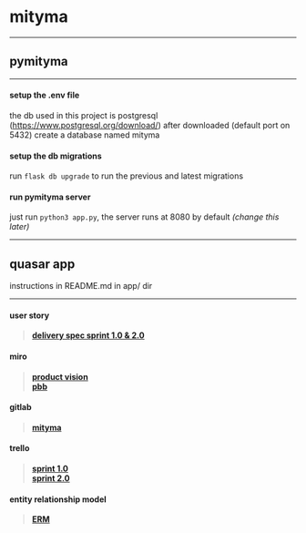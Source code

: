 # mityma

***

## pymityma

***

#### setup the .env file ####

the db used in this project is postgresql (<https://www.postgresql.org/download/>)
after downloaded (default port on 5432) create a database named mityma

#### setup the db migrations ####

run `flask db upgrade` to run the previous and latest migrations

#### run pymityma server ####

just run `python3 app.py`, the server runs at 8080 by default *(change this later)*

***

## quasar app ##

instructions in README.md in app/ dir

---

#### user story

> [**delivery spec sprint 1.0 & 2.0**](https://docs.google.com/spreadsheets/d/1NT99Ldg3DOUZ-UmjxlUi4dQ3d0A67s3q/edit?usp=sharing&ouid=107334152430329244553&rtpof=true&sd=true)

#### miro

> [**product vision**](https://miro.com/app/board/uXjVPMMn_ts=/?moveToWidget=3458764537484344234&cot=14)<br>
> [**pbb**](https://miro.com/app/board/uXjVPMMn_ts=/?moveToWidget=3458764538834834007&cot=14)

#### gitlab

> [**mityma**](https://github.com/nichollaspavloski/mityma)

#### trello

> [**sprint 1.0**](https://trello.com/b/R3lcYeWi/sprint-10)<br>
> [**sprint 2.0**](https://trello.com/b/KA5qD8lw/sprint-20)

#### entity relationship model

> [**ERM**](https://drive.google.com/file/d/1q3hzf2ZXmHUPpV_-N5ejao2FQyvEA3JV/view)


